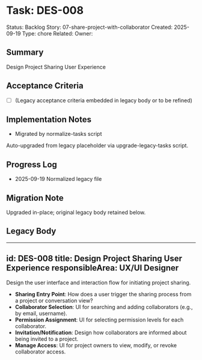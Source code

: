 # Task: DES-008
Status: Backlog
Story: 07-share-project-with-collaborator
Created: 2025-09-19
Type: chore
Related:
Owner:

## Summary
Design Project Sharing User Experience

## Acceptance Criteria
- [ ] (Legacy acceptance criteria embedded in legacy body or to be refined)

## Implementation Notes
- Migrated by normalize-tasks script

Auto-upgraded from legacy placeholder via upgrade-legacy-tasks script.

## Progress Log
- 2025-09-19 Normalized legacy file

## Migration Note
Upgraded in-place; original legacy body retained below.

## Legacy Body
---
id: DES-008
title: Design Project Sharing User Experience
responsibleArea: UX/UI Designer
---
Design the user interface and interaction flow for initiating project sharing.
*   **Sharing Entry Point**: How does a user trigger the sharing process from a project or conversation view?
*   **Collaborator Selection**: UI for searching and adding collaborators (e.g., by email, username).
*   **Permission Assignment**: UI for selecting permission levels for each collaborator.
*   **Invitation/Notification**: Design how collaborators are informed about being invited to a project.
*   **Manage Access**: UI for project owners to view, modify, or revoke collaborator access.